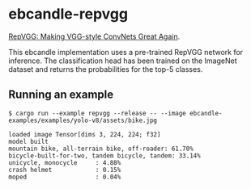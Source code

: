 # ebcandle-repvgg

[RepVGG: Making VGG-style ConvNets Great Again](https://arxiv.org/abs/2101.03697).

This ebcandle implementation uses a pre-trained RepVGG network for inference. The
classification head has been trained on the ImageNet dataset and returns the
probabilities for the top-5 classes.

## Running an example

```
$ cargo run --example repvgg --release -- --image ebcandle-examples/examples/yolo-v8/assets/bike.jpg

loaded image Tensor[dims 3, 224, 224; f32]
model built
mountain bike, all-terrain bike, off-roader: 61.70%
bicycle-built-for-two, tandem bicycle, tandem: 33.14%
unicycle, monocycle     : 4.88%
crash helmet            : 0.15%
moped                   : 0.04%

```
